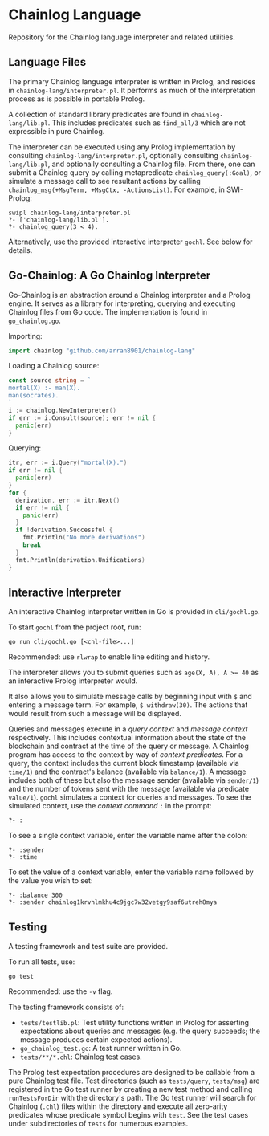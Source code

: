 # Chainlog Language

Repository for the Chainlog language interpreter and related utilities.

## Language Files
The primary Chainlog language interpreter is written in Prolog, and resides in `chainlog-lang/interpreter.pl`. It performs as much of the interpretation process as is possible in portable Prolog.

A collection of standard library predicates are found in `chainlog-lang/lib.pl`. This includes predicates such as `find_all/3` which are not expressible in pure Chainlog.

The interpreter can be executed using any Prolog implementation by consulting `chainlog-lang/interpreter.pl`, optionally consulting `chainlog-lang/lib.pl`, and optionally consulting a Chainlog file. From there, one can submit a Chainlog query by calling metapredicate `chainlog_query(:Goal)`, or simulate a message call to see resultant actions by calling `chainlog_msg(+MsgTerm, +MsgCtx, -ActionsList)`.
For example, in SWI-Prolog:
```
swipl chainlog-lang/interpreter.pl
?- ['chainlog-lang/lib.pl'].
?- chainlog_query(3 < 4).
```
Alternatively, use the provided interactive interpreter `gochl`. See below for details.

## Go-Chainlog: A Go Chainlog Interpreter

Go-Chainlog is an abstraction around a Chainlog interpreter and a Prolog engine. It serves as a library for interpreting, querying and executing Chainlog files from Go code. The implementation is found in `go_chainlog.go`.

Importing:
```go
import chainlog "github.com/arran8901/chainlog-lang"
```

Loading a Chainlog source:
```go
const source string = `
mortal(X) :- man(X).
man(socrates).
`
i := chainlog.NewInterpreter()
if err := i.Consult(source); err != nil {
  panic(err)
}
```

Querying:
```go
itr, err := i.Query("mortal(X).")
if err != nil {
  panic(err)
}
for {
  derivation, err := itr.Next()
  if err != nil {
    panic(err)
  }
  if !derivation.Successful {
    fmt.Println("No more derivations")
    break
  }
  fmt.Println(derivation.Unifications)
}
```

## Interactive Interpreter
An interactive Chainlog interpreter written in Go is provided in `cli/gochl.go`.

To start `gochl` from the project root, run:
```
go run cli/gochl.go [<chl-file>...]
```
Recommended: use `rlwrap` to enable line editing and history.

The interpreter allows you to submit queries such as `age(X, A), A >= 40` as an interactive Prolog interpreter would.

It also allows you to simulate message calls by beginning input with `$` and entering a message term. For example, `$ withdraw(30)`. The actions that would result from such a message will be displayed.

Queries and messages execute in a _query context_ and _message context_ respectively. This includes contextual information about the state of the blockchain and contract at the time of the query or message. A Chainlog program has access to the context by way of _context predicates_. For a query, the context includes the current block timestamp (available via `time/1`) and the contract's balance (available via `balance/1`). A message includes both of these but also the message sender (available via `sender/1`) and the number of tokens sent with the message (available via predicate `value/1`). `gochl` simulates a context for queries and messages. To see the simulated context, use the _context command_ `:` in the prompt:
```
?- :
```
To see a single context variable, enter the variable name after the colon:
```
?- :sender
?- :time
```
To set the value of a context variable, enter the variable name followed by the value you wish to set:
```
?- :balance 300
?- :sender chainlog1krvhlmkhu4c9jgc7w32vetgy9saf6utreh8mya
```

## Testing
A testing framework and test suite are provided.

To run all tests, use:
```
go test
```
Recommended: use the `-v` flag.

The testing framework consists of:
* `tests/testlib.pl`: Test utility functions written in Prolog for asserting expectations about queries and messages (e.g. the query succeeds; the message produces certain expected actions).
* `go_chainlog_test.go`: A test runner written in Go.
* `tests/**/*.chl`: Chainlog test cases.

The Prolog test expectation procedures are designed to be callable from a pure Chainlog test file.
Test directories (such as `tests/query`, `tests/msg`) are registered in the Go test runner by creating a new test method and calling `runTestsForDir` with the directory's path. The Go test runner will search for Chainlog (`.chl`) files within the directory and execute all zero-arity predicates whose predicate symbol begins with `test`.
See the test cases under subdirectories of `tests` for numerous examples.
